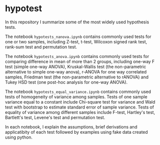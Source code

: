 # hypotest
In this repository I summarize some of the most widely used hypothesis tests. <br>

The notebook ```hypotests_nanova.ipynb``` contains commonly used tests for one or two samples, including Z-test, t-test, Wilcoxon signed rank test, rank-sum test and permutation test. <br>

The notebook ```hypotests_anova.ipynb``` contains commonly used tests for comparing difference in mean of more than 2 groups, including one-way F test (simple one-way ANOVA), Kruskal-Wallis test (the non-parametric alternative to simple one-way anova), r-ANOVA  for one way correlated samples, Friedman test (the non-parametric alternative to rANOVA) and Tukey HSD test (one post-hoc analysis for one-way ANOVA). <br>

The notebook ```hypotests_equal_variance.ipynb``` contains commonly used tests of homogeneity of variance among samples. Tests of one sample variance equal to a constant include Chi-square test for variance and Wald test with bootstrap to estimate standard error of sample variance. Tests of equality of variance among different samples include F-test, Hartley's test, Bartlett's test, Levene's test and permutation test.

In each notebook, I explain the assumptions, brief derivations and applicatibity of each test followed by examples using fake data created using python.
